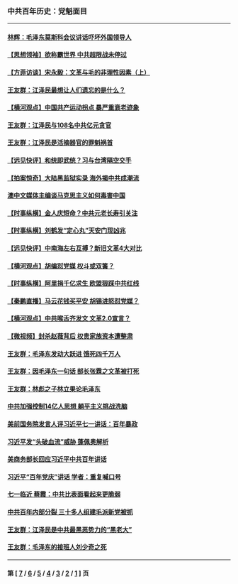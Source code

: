 ### 中共百年历史：党魁面目
---
#### [林辉：毛泽东莫斯科会议讲话吓坏外国领导人](../../pages/nf1176107/n13917931.md?05020430) 
#### [【思想领袖】欲称霸世界 中共超限战未停过](../../pages/nf1176107/n13745142.md?05020430) 
#### [【方菲访谈】宋永毅：文革与毛的非理性因素（上）](../../pages/nf1176107/n13469956.md?05020430) 
#### [王友群：江泽民最想让人们遗忘的是什么？](../../pages/nf1176107/n13408949.md?05020430) 
#### [【横河观点】中国共产运动拐点 暴严重衰老迹象](../../pages/nf1176107/n13388333.md?05020430) 
#### [王友群：江泽民与108名中共亿元贪官](../../pages/nf1176107/n13352358.md?05020430) 
#### [王友群：江泽民是活摘器官的罪魁祸首](../../pages/nf1176107/n13336903.md?05020430) 
#### [【远见快评】和统即武统？习与台湾隔空交手](../../pages/nf1176107/n13297739.md?05020430) 
#### [【拍案惊奇】大陆黑监狱实录 海外揭中共成潮流](../../pages/nf1176107/n13288853.md?05020430) 
#### [澳中文媒体主编谈马克思主义如何毒害中国](../../pages/nf1176107/n13257387.md?05020430) 
#### [【时事纵横】金人庆短命？中共元老长寿引关注](../../pages/nf1176107/n13217934.md?05020430) 
#### [【时事纵横】刘鹤发“定心丸”天安门现凶兆](../../pages/nf1176107/n13215416.md?05020430) 
#### [【远见快评】中南海左右互搏？新旧文革4大对比](../../pages/nf1176107/n13214745.md?05020430) 
#### [【横河观点】胡编怼党媒 权斗或双簧？](../../pages/nf1176107/n13210864.md?05020430) 
#### [【时事纵横】阿里捐千亿求生 欧盟狠踩中共红线](../../pages/nf1176107/n13206431.md?05020430) 
#### [【秦鹏直播】马云花钱买平安 胡锡进怒怼党媒？](../../pages/nf1176107/n13206392.md?05020430) 
#### [【横河观点】中共喉舌齐发文 文革2.0宣言？](../../pages/nf1176107/n13201248.md?05020430) 
#### [【微视频】封杀赵薇背后 权贵家族资本遭整肃](../../pages/nf1176107/n13197798.md?05020430) 
#### [王友群：毛泽东发动大跃进 饿死四千万人](../../pages/nf1176107/n13177158.md?05020430) 
#### [王友群：因毛泽东一句话 部长张霖之文革被打死](../../pages/nf1176107/n13161711.md?05020430) 
#### [王友群：林彪之子林立果论毛泽东](../../pages/nf1176107/n13128622.md?05020430) 
#### [中共加强控制14亿人思想 躺平主义挑战洗脑](../../pages/nf1176107/n13094299.md?05020430) 
#### [美前国务院发言人评习近平七一讲话：百年暴政](../../pages/nf1176107/n13066986.md?05020430) 
#### [习近平发“头破血流”威胁 蓬佩奥解析](../../pages/nf1176107/n13063604.md?05020430) 
#### [美商务部长回应习近平中共百年讲话](../../pages/nf1176107/n13062903.md?05020430) 
#### [习近平“百年党庆”讲话 学者：重复喊口号](../../pages/nf1176107/n13061411.md?05020430) 
#### [七一临近 蔡霞：中共比表面看起来更脆弱](../../pages/nf1176107/n13056418.md?05020430) 
#### [中共百年内部分裂 三十多人组建毛派新党被抓](../../pages/nf1176107/n13044023.md?05020430) 
#### [王友群：江泽民是中共最黑恶势力的“黑老大”](../../pages/nf1176107/n13022180.md?05020430) 
#### [王友群：毛泽东的接班人刘少奇之死](../../pages/nf1176107/n12991772.md?05020430) 

---
#### 第 [ [7](./7.md?05020430) / [6](./6.md?05020430) / [5](./5.md?05020430) / [4](./4.md?05020430) / [3](./3.md?05020430) / [2](./2.md?05020430) / [1](./1.md?05020430) ] 页
